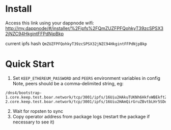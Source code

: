 # Install
Access this link using your dappnode wifi:
http://my.dappnode/#/installer/%2Fipfs%2FQmZUZFPFQohkyT39zcSPSX32jNZC94HkgintFFPdNjpBkp

current ipfs hash `QmZUZFPFQohkyT39zcSPSX32jNZC94HkgintFFPdNjpBkp`

# Quick Start
1. Set `KEEP_ETHEREUM_PASSWORD` and `PEERS` environment variables in config
Note, peers should be a comma-delimited string, eg:
```
/dns4/bootstrap-1.core.keep.test.boar.network/tcp/3001/ipfs/16Uiu2HAkuTUKNh6HkfvWBEkftZbqZHPHi3Kak5ZUygAxvsdQ2UgG,/dns4/bootstrap-2.core.keep.test.boar.network/tcp/3001/ipfs/16Uiu2HAmQirGruZBvtbLHr5SDebsYGcq6Djw7ijF3gnkqsdQs3wK
```
2. Wait for ropsten to sync
3. Copy operator address from package logs (restart the package if necessary to see it)

